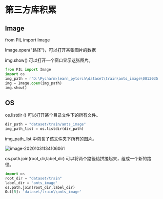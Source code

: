 # 第三方库积累

## Image



from  PIL import Image

Image.open("路径")，可以打开某张图片的数据

img.show()     可以打开一个窗口显示这张图片。

```python
from PIL import Image
import os
img_path = r"D:\Pycharm\learn_pytorch\dataset\train\ants_image\0013035.jpg"
img = Image.open(img_path)
img.show()
```







## OS

os.listdir ()   可以打开某个目录文件下的所有文件。

```python
dir_path = "dataset/train/ants_image"
img_path_list = os.listdir(dir_path)
```

img_path_list  中包含了该文件夹下所有的图片。

![image-20201031134106061](C:\Users\Administrator\AppData\Roaming\Typora\typora-user-images\image-20201031134106061.png)

os.path.join(root_dir,label_dir)    可以将两个路径给拼接起来，组成一个新的路径。

```python
import os 
root_dir = "dataset/train"
label_dir = "ants_image"
os.path.join(root_dir,label_dir)
Out[5]: 'dataset/train\\ants_image'
```


